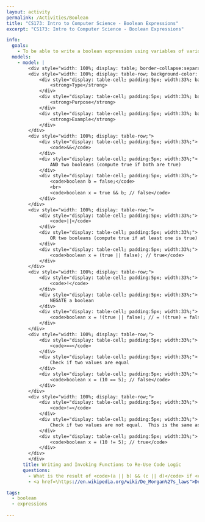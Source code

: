 ```yaml
---
layout: activity
permalink: /Activities/Boolean
title: "CS173: Intro to Computer Science - Boolean Expressions"
excerpt: "CS173: Intro to Computer Science - Boolean Expressions"

info:
  goals: 
    - To be able to write a boolean expression using variables of various types
  models:
    - model: |
        <div style="width: 100%; display: table; border-collapse:separate; border-spacing:5px;">
        <div style="width: 100%; display: table-row; background-color: black; color: white;">
            <div style="display: table-cell; padding:5px; width:33%; background-color: black; color: white;">
                <strong>Type</strong>
            </div>
            <div style="display: table-cell; padding:5px; width:33%; background-color: black; color: white;">
                <strong>Purpose</strong>
            </div>
            <div style="display: table-cell; padding:5px; width:33%; background-color: black; color: white;">
                <strong>Example</strong>
            </div>
        </div>
        <div style="width: 100%; display: table-row;">
            <div style="display: table-cell; padding:5px; width:33%;">
                <code>&&</code>
            </div>
            <div style="display: table-cell; padding:5px; width:33%;">
                AND two booleans (compute true if both are true)
            </div>
            <div style="display: table-cell; padding:5px; width:33%;">
                <code>boolean b = false;</code>
                <br>
                <code>boolean x = true && b; // false</code>
            </div>
        </div>
        <div style="width: 100%; display: table-row;">
            <div style="display: table-cell; padding:5px; width:33%;">
                <code>||</code>
            </div>
            <div style="display: table-cell; padding:5px; width:33%;">
                OR two booleans (compute true if at least one is true)
            </div>
            <div style="display: table-cell; padding:5px; width:33%;">
                <code>boolean x = (true || false); // true</code>
            </div>
        </div>  
        <div style="width: 100%; display: table-row;">
            <div style="display: table-cell; padding:5px; width:33%;">
                <code>!</code>
            </div>
            <div style="display: table-cell; padding:5px; width:33%;">
                NEGATE a boolean
            </div>
            <div style="display: table-cell; padding:5px; width:33%;">
                <code>boolean x = !(true || false); // = !(true) = false</code>
            </div>
        </div>   
        <div style="width: 100%; display: table-row;">
            <div style="display: table-cell; padding:5px; width:33%;">
                <code>==</code>
            </div>
            <div style="display: table-cell; padding:5px; width:33%;">
                Check if two values are equal
            </div>
            <div style="display: table-cell; padding:5px; width:33%;">
                <code>boolean x = (10 == 5); // false</code>
            </div>
        </div>  
        <div style="width: 100%; display: table-row;">
            <div style="display: table-cell; padding:5px; width:33%;">
                <code>!=</code>
            </div>
            <div style="display: table-cell; padding:5px; width:33%;">
                Check if two values are not equal.  This is the same as <code>!(x == y)</code>
            </div>
            <div style="display: table-cell; padding:5px; width:33%;">
                <code>boolean x = (10 != 5); // true</code>
            </div>
        </div>          
        </div>
      title: Writing and Invoking Functions to Re-Use Code Logic
      questions:
        - What is the result of <code>(a || b) && (c || d)</code> if <code>a = true</code>, <code>b = true</code>, <code>c = false</code>, <code>d = false</code>?
        - <a href=\https://en.wikipedia.org/wiki/De_Morgan%27s_laws">DeMorgan’s Law</a> allows you to simplify a boolean expression by &quot;factoring out&quot; a negation, and flipping an AND to an OR (and vice-versa).  For example, <code>(!a && !b)</code> is equivalent to <code>!(a || b)</code>. The reverse procedure also works - negating the outside, negating each term on the inside, and flipping the operator: <code>!(a || b)</code> is equivalent to <code>(!a && !b)</code>.  Re-write <code>!(a && !b)</code> using DeMorgan’s Law.  

tags:
  - boolean
  - expressions
  
---
```


